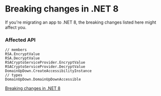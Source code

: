 # Breaking changes in .NET 8

If you're migrating an app to .NET 8, the breaking changes listed here might affect you. 

### Affected API

```
// members
RSA.EncryptValue
RSA.DecryptValue
RSACryptoServiceProvider.EncryptValue
RSACryptoServiceProvider.DecryptValue
DomainUpDown.CreateAccessibilityInstance
// types
DomainUpDown.DomainUpDownAccessible
```

[Breaking changes in .NET 8](https://learn.microsoft.com/en-us/dotnet/core/compatibility/8.0)